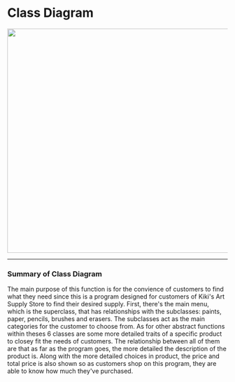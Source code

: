 # **Class Diagram**
<Image src = "https://github.com/SACHSTech/ics4u-oop-assignment-valarieshek/blob/main/src/OopAssignment/ClassDiagram.png" width="683px" height="512px">

---
### **Summary of Class Diagram**
The main purpose of this function is for the convience of customers to find what they need since this is a program designed for customers of Kiki's Art Supply Store to find their desired supply. First, there's the main menu, which is the superclass, that has relationships with the subclasses: paints, paper, pencils, brushes and erasers. The subclasses act as the main categories for the customer to choose from. As for other abstract functions within theses 6 classes are some more detailed traits of a specific product to closey fit the needs of customers. The relationship between all of them are that as far as the program goes, the more detailed the description of the product is. Along with the more detailed choices in product, the price and total price is also shown so as customers shop on this program, they are able to know how much they've purchased. 